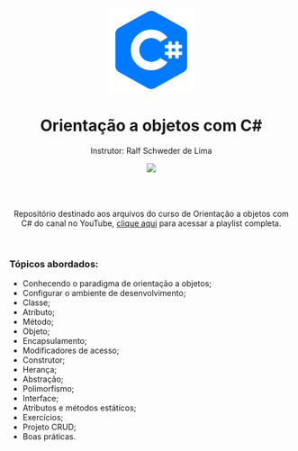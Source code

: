 <div align="center">
  <img src="logo.png" width="30%">
  <h1 style="border-bottom:none">Orientação a objetos com C#</h1>
  <p>Instrutor: Ralf Schweder de Lima</p>
  
  <a href="https://www.youtube.com/channel/UCtT934GO9Y7hoFPR_vmV5zQ" target="_blank"><img src="https://img.shields.io/badge/YouTube-FF0000?style=for-the-badge&logo=youtube&logoColor=white"></a>
  
  <br>
  <br>
  <p>Repositório destinado aos arquivos do curso de Orientação a objetos com C# do canal no YouTube, <a href="https://www.youtube.com/watch?v=xTwfXCpMlrk&list=PLWXw8Gu52TRL1_VulHiFimF0tCxlOnW0x" target="_blank">clique aqui</a> para acessar a playlist completa.</p>
  <br>
  <div align="justify">
  <h3>Tópicos abordados:</h3>
  
   + Conhecendo o paradigma de orientação a objetos;
   + Configurar o ambiente de desenvolvimento;
   + Classe;
   + Atributo;
   + Método;
   + Objeto;
   + Encapsulamento;
   + Modificadores de acesso;
   + Construtor;
   + Herança;
   + Abstração;
   + Polimorfismo;
   + Interface;
   + Atributos e métodos estáticos;
   + Exercícios;
   + Projeto CRUD;
   + Boas práticas.
  </div>
</div>
